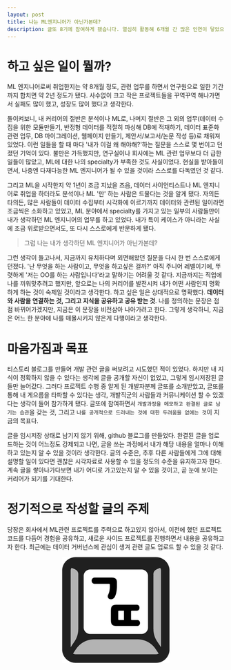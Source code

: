 ```yaml
---
layout: post
title: 나는 ML엔지니어가 아닌가본데?
description: 글또 8기에 참여하게 됐습니다. 열심히 활동해 6개월 간 많은 인연이 닿았으면 좋겠습니다!
---
```


# 하고 싶은 일이 뭘까?

ML 엔지니어로써 취업한지는 약 8개월 정도, 관련 업무를 하면서 연구원으로 일한 기간까지 합치면 약 2년 정도가 됐다. 사수없이 크고 작은 프로젝트들을 꾸역꾸역 해나가면서 실패도 많이 했고, 성장도 많이 했다고 생각한다.

돌이켜보니, 내 커리어의 절반은 분석이나 ML로, 나머지 절반은 그 외의 업무(데이터 수집을 위한 모듈만들기, 반정형 데이터를 적절히 파싱해 DB에 적재하기, 데이터 표준화 관련 업무, DB 마이그레이션, 웹페이지 만들기, 제안서/보고서/논문 작성 등)로 채워져 있었다. 이런 일들을 할 때 마다 '내가 이걸 왜 해야해?'하는 질문을 스스로 몇 번이고 던졌던 기억이 있다. 불만은 가득했지만, 연구실이나 회사에는 ML 관련 업무보다 더 급한 일들이 많았고, ML에 대한 나의 specialty가 부족한 것도 사실이었다. 현실을 받아들이면서, 나중엔 다재다능한 ML 엔지니어가 될 수 있을 것이라 스스로를 다독였던 것 같다.

그리고 ML을 시작한지 약 1년이 조금 지났을 즈음, 데이터 사이언티스트나 ML 엔지니어로 취업을 하더라도 분석이나 ML '만' 하는 사람은 드물다는 것을 알게 됐다. 자의든 타의든, 많은 사람들이 데이터 수집부터 시각화에 이르기까지 데이터와 관련된 일이라면 조금씩은 소화하고 있었고, ML 분야에서 specialty를 가지고 있는 일부의 사람들만이 내가 생각하던 ML 엔지니어의 업무를 하고 있었다. 내가 특이 케이스가 아니라는 사실에 조금 위로받으면서도, 또 다시 스스로에게 반문하게 됐다. 

> 그럼 나는 내가 생각하던 ML 엔지니어가 아닌가본데?

그런 생각이 들고나서, 지금까지 유치하다며 외면해왔던 질문을 다시 한 번 스스로에게 던졌다. '난 무엇을 하는 사람이고, 무엇을 하고싶은 걸까?' 아직 주니어 레벨이기에, 뚜렷하게 '저는 OO를 하는 사람입니다'라고 말하기는 어려울 것 같다. 지금까지는 직업에 나를 끼워맞추려고 했지만, 앞으로는 나의 커리어를 발전시켜 내가 어떤 사람인지 명확하게 하는 것이 숙제일 것이라고 생각한다. 하고 싶은 일은 상대적으로 명확했다. **데이터와 사람을 연결하는 것, 그리고 지식을 공유하고 공유 받는 것**. 나를 정의하는 문장은 점점 바뀌어가겠지만, 지금은 이 문장을 비전삼아 나아가려고 한다. 그렇게 생각하니, 지금은 어느 한 분야에 나를 매몰시키지 않은게 다행이라고 생각한다.

# 마음가짐과 목표

티스토리 블로그를 만들어 개발 관련 글을 써보려고 시도했던 적이 있었다. 하지만 내 지식이 정확하지 않을 수 있다는 생각에 글을 공개할 자신이 없었고, 그렇게 임시저장된 글들만 늘어갔다. 그러다 프로젝트 수행 중 알게 된 개발자분께 글또를 소개받았고, 글또를 통해 내 게으름을 타파할 수 있다는 생각, 개발직군의 사람들과 커뮤니케이션 할 수 있겠다는 생각이 들어 참가하게 됐다. 글또에 참여하면서 `개발과정을 메모하고 완결된 글로 남기는 습관`을 갖는 것, 그리고 `나를 공개적으로 드러내는 것에 대한 두려움을 없애는 것`이 지금의 목표다.

글을 임시저장 상태로 남기지 않기 위해, github 블로그를 만들었다. 완결된 글을 업로드하는 것이 어느정도 강제되고 나면, 글을 쓰는 과정에서 내가 해당 내용을 얼마나 이해하고 있는지 알 수 있을 것이라 생각한다. 글의 수준은, 추후 다른 사람들에게 그에 대해 설명할 일이 있다면 괜찮은 시각자료로 사용할 수 있을 정도의 수준을 유지하고자 한다. 계속 글을 쌓아나가다보면 내가 어디로 가고있는지 알 수 있을 것이고, 곧 눈에 보이는 커리어가 되기를 기대한다.

# 정기적으로 작성할 글의 주제

당장은 회사에서 ML관련 프로젝트를 주력으로 하고있지 않아서, 이전에 했던 프로젝트 코드를 다듬어 경험을 공유하고, 새로운 사이드 프로젝트를 진행하면서 내용을 공유하고자 한다. 최근에는 데이터 거버넌스에 관심이 생겨 관련 글도 업로드 할 수 있을 것 같다.

<p align="center">
  <a href="https://www.notion.so/zzsza/ac5b18a482fb4df497d4e8257ad4d516">
    <img src="/assets/img/geulddo.png">
  </a>
</p>